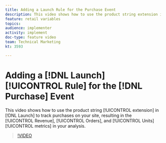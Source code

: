 ```yaml
---
title: Adding a Launch Rule for the Purchase Event
description: This video shows how to use the product string extension in Launch to track purchases on your site, resulting in the Revenue, Orders, and Units metrics in your analysis.
feature: retail variables
topics: 
audience: implementer
activity: implement
doc-type: feature video
team: Technical Marketing
kt: 3593

---
```


# Adding a [!DNL Launch] [!UICONTROL Rule] for the [!DNL Purchase] Event

This video shows how to use the product string [!UICONTROL extension] in [!DNL Launch] to track purchases on your site, resulting in the [!UICONTROL Revenue], [!UICONTROL Orders], and [!UICONTROL Units] [!UICONTROL metrics] in your analysis.

>[!VIDEO](https://video.tv.adobe.com/v/28766/?quality=12)
